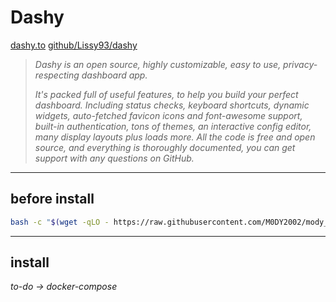 # Dashy
[dashy.to](https://dashy.to/)
[github/Lissy93/dashy](https://github.com/Lissy93/dashy)
>_Dashy is an open source, highly customizable, easy to use, privacy-respecting dashboard app._
>
>_It's packed full of useful features, to help you build your perfect dashboard. Including status checks, keyboard shortcuts, dynamic widgets, auto-fetched favicon icons and font-awesome support, built-in authentication, tons of themes, an interactive config editor, many display layouts plus loads more.
All the code is free and open source, and everything is thoroughly documented, you can get support with any questions on GitHub._
___

## before install
```bash
bash -c "$(wget -qLO - https://raw.githubusercontent.com/M0DY2002/mody_docker/main/dashy/bash-preperation.sh)"
```
- - -
## install
_to-do -> docker-compose_
